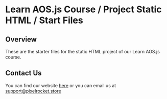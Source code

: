 # Learn AOS.js Course / Project Static HTML / Start Files

## Overview
These are the starter files for the static HTML project of our Learn AOS.js course.

## Contact Us
You can find our website [here](https://www.pixelrocket.store) or you can email us at support@pixelrocket.store